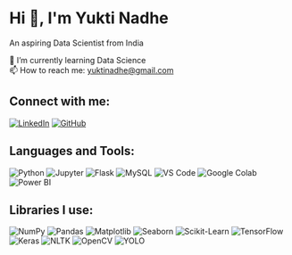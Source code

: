 # Hi 👋, I'm Yukti Nadhe
An aspiring Data Scientist from India

🌱 I’m currently learning Data Science  
📫 How to reach me: yuktinadhe@gmail.com                               

## Connect with me:
[![LinkedIn](https://img.shields.io/badge/LinkedIn-blue?style=flat-square&logo=linkedin)](https://www.linkedin.com/in/yukti-nadhe-47342b21b/)
[![GitHub](https://img.shields.io/badge/GitHub-black?style=flat-square&logo=github)](https://github.com/yuktinadhe)

## Languages and Tools:
![Python](https://img.shields.io/badge/-Python-3776AB?style=flat-square&logo=python)
![Jupyter](https://img.shields.io/badge/-Jupyter-F37626?style=flat-square&logo=jupyter)
![Flask](https://img.shields.io/badge/-Flask-000000?style=flat-square&logo=flask)
![MySQL](https://img.shields.io/badge/-MySQL-4479A1?style=flat-square&logo=mysql)
![VS Code](https://img.shields.io/badge/-VSCode-007ACC?style=flat-square&logo=visual-studio-code)
![Google Colab](https://img.shields.io/badge/-Google%20Colab-F9AB00?style=flat-square&logo=googlecolab)
![Power BI](https://img.shields.io/badge/-Power%20BI-F2C811?style=flat-square&logo=powerbi&logoColor=black)

## Libraries I use:
![NumPy](https://img.shields.io/badge/-NumPy-013243?style=flat-square&logo=numpy)
![Pandas](https://img.shields.io/badge/-Pandas-150458?style=flat-square&logo=pandas)
![Matplotlib](https://img.shields.io/badge/-Matplotlib-11557C?style=flat-square&logo=matplotlib)
![Seaborn](https://img.shields.io/badge/-Seaborn-2E8BC0?style=flat-square)
![Scikit-Learn](https://img.shields.io/badge/-ScikitLearn-F7931E?style=flat-square&logo=scikit-learn)
![TensorFlow](https://img.shields.io/badge/-TensorFlow-FF6F00?style=flat-square&logo=tensorflow)
![Keras](https://img.shields.io/badge/-Keras-D00000?style=flat-square&logo=keras)
![NLTK](https://img.shields.io/badge/-NLTK-391900?style=flat-square)
![OpenCV](https://img.shields.io/badge/-OpenCV-5C3EE8?style=flat-square&logo=opencv)
![YOLO](https://img.shields.io/badge/-YOLO-00FFFF?style=flat-square)



